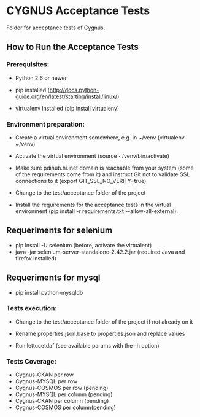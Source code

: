 # CYGNUS Acceptance Tests

Folder for acceptance tests of Cygnus.

## How to Run the Acceptance Tests

### Prerequisites:

- Python 2.6 or newer

- pip installed (http://docs.python-guide.org/en/latest/starting/install/linux/)

- virtualenv installed (pip install virtualenv)

### Environment preparation:

- Create a virtual environment somewhere, e.g. in ~/venv (virtualenv ~/venv)

- Activate the virtual environment (source ~/venv/bin/activate)

- Make sure pdihub.hi.inet domain is reachable from your system (some of the requirements come from it) and instruct Git not to validate SSL connections to it (export GIT\_SSL\_NO\_VERIFY=true).

- Change to the test/acceptance folder of the project

- Install the requirements for the acceptance tests in the virtual environment (pip install -r requirements.txt --allow-all-external).

## Requeriments for selenium

- pip install -U selenium (before, activate the virtualent)
- java -jar selenium-server-standalone-2.42.2.jar (required Java and firefox installed)

## Requeriments for mysql

- pip install python-mysqldb

### Tests execution:

- Change to the test/acceptance folder of the project if not already on it

- Rename properties.json.base to properties.json and replace values

- Run lettucetdaf (see available params with the -h option)

### Tests Coverage:

- Cygnus-CKAN per row
- Cygnus-MYSQL per row
- Cygnus-COSMOS per row (pending)
- Cygnus-MYSQL per column (pending)
- Cygnus-CKAN per column (pending)
- Cygnus-COSMOS per column(pending)





